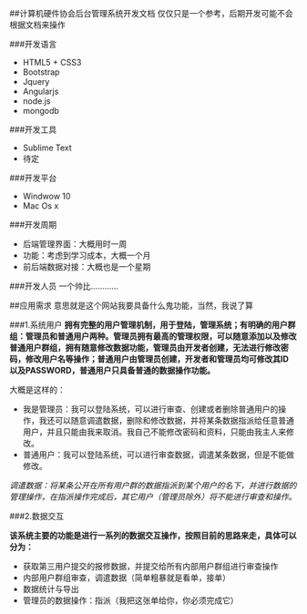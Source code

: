 ##计算机硬件协会后台管理系统开发文档
仅仅只是一个参考，后期开发可能不会根据文档来操作

###开发语言
* HTML5 + CSS3
* Bootstrap
* Jquery
* Angularjs
* node.js
* mongodb

###开发工具
* Sublime Text
* 待定

###开发平台
* Windwow 10 
* Mac Os x

###开发周期
* 后端管理界面：大概用时一周
* 功能：考虑到学习成本，大概一个月
* 前后端数据对接：大概也是一个星期

###开发人员
一个帅比…………

##应用需求
意思就是这个网站我要具备什么鬼功能，当然，我说了算

###1.系统用户
**拥有完整的用户管理机制，用于登陆，管理系统；有明确的用户群组：管理员和普通用户两种。管理员拥有最高的管理权限，可以随意添加以及修改普通用户群组，拥有随意修改数据功能，管理员由开发者创建，无法进行修改密码，修改用户名等操作；普通用户由管理员创建，开发者和管理员均可修改其ID以及PASSWORD，普通用户只具备普通的数据操作功能。**

大概是这样的：

* 我是管理员：我可以登陆系统，可以进行审查、创建或者删除普通用户的操作，我还可以随意调遣数据，删除和修改数据，并将某条数据指派给任意普通用户，并且只能由我来取消。我自己不能修改密码和资料，只能由我主人来修改。
* 普通用户：我可以登陆系统，可以进行审查数据，调遣某条数据，但是不能做修改。

*调遣数据：将某条公开在所有用户群的数据指派到某个用户的名下，并进行数据的管理操作，在指派操作完成后，其它用户（管理员除外）将不能进行审查和操作。*

###2.数据交互

**该系统主要的功能是进行一系列的数据交互操作，按照目前的思路来走，具体可以分为：**

* 获取第三用户提交的报修数据，并提交给所有内部用户群组进行审查操作
* 内部用户群组审查，调遣数据（简单粗暴就是看单，接单）
* 数据统计与导出
* 管理员的数据操作：指派（我把这张单给你，你必须完成它）









